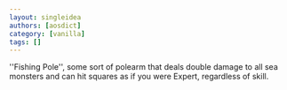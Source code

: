 ```yaml
---
layout: singleidea
authors: [aosdict]
category: [vanilla]
tags: []
---
```

''Fishing Pole'', some sort of polearm that deals double damage to all sea monsters and can hit squares as if you were Expert, regardless of skill.
